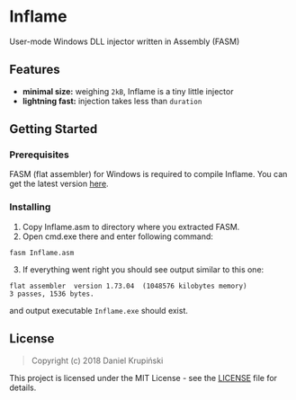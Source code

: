 # Inflame

User-mode Windows DLL injector written in Assembly (FASM)

## Features

- **minimal size:** weighing `2kB`, Inflame is a tiny little injector
- **lightning fast:** injection takes less than `duration`

## Getting Started

### Prerequisites

FASM (flat assembler) for Windows is required to compile Inflame. You can get the latest version [here](https://flatassembler.net/download.php).

### Installing

1. Copy Inflame.asm to directory where you extracted FASM.
2. Open cmd.exe there and enter following command:
```
fasm Inflame.asm
```
3. If everything went right you should see output similar to this one:
```
flat assembler  version 1.73.04  (1048576 kilobytes memory)
3 passes, 1536 bytes.
```
and output executable `Inflame.exe` should exist.

## License

> Copyright (c) 2018 Daniel Krupiński

This project is licensed under the MIT License - see the [LICENSE](LICENSE) file for details.
